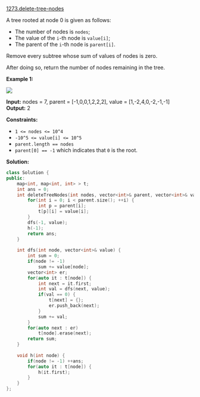 [1273.delete-tree-nodes](https://leetcode.com/problems/delete-tree-nodes/)  

A tree rooted at node 0 is given as follows:

*   The number of nodes is `nodes`;
*   The value of the `i`\-th node is `value[i]`;
*   The parent of the `i`\-th node is `parent[i]`.

Remove every subtree whose sum of values of nodes is zero.

After doing so, return the number of nodes remaining in the tree.

**Example 1:**

![](https://assets.leetcode.com/uploads/2019/07/02/1421_sample_1.PNG)

  
**Input:** nodes = 7, parent = \[-1,0,0,1,2,2,2\], value = \[1,-2,4,0,-2,-1,-1\]  
**Output:** 2  

**Constraints:**

*   `1 <= nodes <= 10^4`
*   `-10^5 <= value[i] <= 10^5`
*   `parent.length == nodes`
*   `parent[0] == -1` which indicates that `0` is the root.  



**Solution:**  

```cpp
class Solution {
public:
    map<int, map<int, int> > t;
    int ans = 0;
    int deleteTreeNodes(int nodes, vector<int>& parent, vector<int>& value) {
        for(int i = 0; i < parent.size(); ++i) {
            int p = parent[i];
            t[p][i] = value[i];
        }
        dfs(-1, value);
        h(-1);
        return ans;
    }
    
    int dfs(int node, vector<int>& value) {
        int sum = 0;
        if(node != -1)
            sum += value[node];
        vector<int> er;
        for(auto it : t[node]) {
            int next = it.first;
            int val = dfs(next, value);
            if(val == 0) {
                t[next] = {};
                er.push_back(next);
            }
            sum += val;
        }
        for(auto next : er) 
            t[node].erase(next);
        return sum;
    }
    
    void h(int node) {
        if(node != -1) ++ans;
        for(auto it : t[node]) {
            h(it.first);
        }
    }
};
```
      